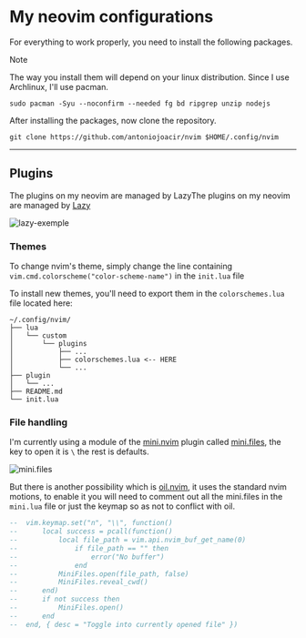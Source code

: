 # My neovim configurations
For everything to work properly, you need to install the following packages.

> [!NOTE]
> The way you install them will depend on your linux distribution. Since I use Archlinux, I'll use pacman.

```fish
sudo pacman -Syu --noconfirm --needed fg bd ripgrep unzip nodejs
```

After installing the packages, now clone the repository.

```fish
git clone https://github.com/antoniojoacir/nvim $HOME/.config/nvim
```

----

## Plugins
The plugins on my neovim are managed by LazyThe plugins on my neovim are managed by [Lazy](https://github.com/folke/lazy.nvim)

![lazy-exemple](https://github.com/user-attachments/assets/556cfe9a-7a2b-480d-a9f8-e27c5bd9faf3)


### Themes
To change nvim's theme, simply change the line containing `vim.cmd.colorscheme("color-scheme-name")` in the `init.lua` file

To install new themes, you'll need to export them in the `colorschemes.lua` file located here:

```
~/.config/nvim/
├── lua
│   └── custom
│       └── plugins
│           ├── ...
│           ├── colorschemes.lua <-- HERE
│           └── ...
├── plugin
│   └── ...
├── README.md
└── init.lua
```

### File handling
I'm currently using a module of the [mini.nvim](https://github.com/echasnovski/mini.nvim) plugin called [mini.files](https://github.com/echasnovski/mini.nvim/blob/main/readmes/mini-files.md), the key to open it is `\` the rest is defaults.

![mini.files](https://github.com/user-attachments/assets/e8b61c0c-3ad9-480d-a79d-d87b0c1dd7b5)

But there is another possibility which is [oil.nvim](https://github.com/stevearc/oil.nvim), it uses the standard nvim motions, to enable it you will need to comment out all the mini.files in the `mini.lua` file or just the keymap so as not to conflict with oil.

```lua:mini.lua
--  vim.keymap.set("n", "\\", function()
--      local success = pcall(function()
--          local file_path = vim.api.nvim_buf_get_name(0)
--              if file_path == "" then
--                  error("No buffer")
--              end
--          MiniFiles.open(file_path, false)
-- 		    MiniFiles.reveal_cwd()
--      end)
--      if not success then
-- 	        MiniFiles.open()
-- 	    end
--  end, { desc = "Toggle into currently opened file" })
```


